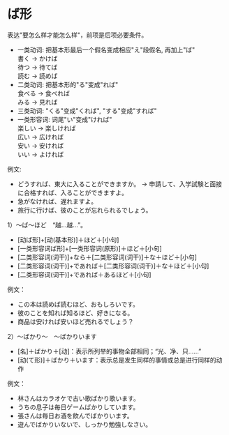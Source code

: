 ば形
===
表达"要怎么样才能怎么样"，前项是后项必要条件。
+ 一类动词: 把基本形最后一个假名变成相应"え"段假名, 再加上"ば"  
書く -> かけば  
待つ -> 待てば  
読む -> 読めば
+ 二类动词: 把基本形的"る"变成"れば"  
食べる -> 食べれば  
みる -> 見れば
+ 三类动词: "くる"变成"くれば", "する"变成"すれば"
+ 一类形容词: 词尾"い"变成"ければ"  
楽しい -> 楽しければ  
広い -> 広ければ  
安い -> 安ければ  
いい -> よければ  

例文:
+ どうすれば、東大に入ることができますか。 -> 申請して、入学試験と面接に合格すれば、入ることができますよ。
+ 急がなければ、遅れますよ。
+ 旅行に行けば、彼のことが忘れられるでしょう。


1）～ば～ほど　“越…越…”。
+ [动ば形]+[动(基本形)]＋ほど＋[小句]
+ [一类形容词ば形]+[一类形容词(原形)]＋ほど＋[小句]
+ [二类形容词(词干)]+なら＋[二类形容词(词干)]＋な＋ほど＋[小句]
+ [二类形容词(词干)]+であれば＋[二类形容词(词干)]＋な＋ほど＋[小句]
+ [二类形容词(词干)]+であれば＋あるほど＋[小句]

例文：
+ この本は読めば読むほど、おもしろいです。
+ 彼のことを知れば知るほど、好きになる。
+ 商品は安ければ安いほど売れるでしょう？

2）～ばかり～　～ばかりいます
+ [名]＋ばかり＋[动]：表示所列举的事物全部相同；“光、净、只……”
+ [动(て形)]＋ばかり＋います：表示总是发生同样的事情或总是进行同样的动作

例文：
+ 林さんはカラオケで古い歌ばかり歌います。
+ うちの息子は毎日ゲームばかりしています。
+ 張さんは毎日お酒を飲んでばかりいます。
+ 遊んでばかりいないで、しっかり勉強しなさい。